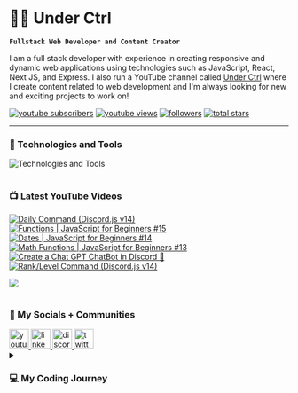# 👨‍💻 Under Ctrl

**`Fullstack Web Developer and Content Creator`**

I am a full stack developer with experience in creating responsive and dynamic web applications using technologies such as JavaScript, React, Next JS, and Express. I also run a YouTube channel called [Under Ctrl](https://youtube.com/@underctrl) where I create content related to web development and I'm always looking for new and exciting projects to work on!

<p align="left">
      <a href="https://www.youtube.com/@underctrl?sub_confirmation=1">
         <img alt="youtube subscribers" title="Subscribe" src="https://custom-icon-badges.demolab.com/youtube/channel/subscribers/UCz9RBZbD1JqTGUvs0GPUtrQ?color=%23E05D44&label=SUBSCRIBE&logo=video&logoColor=white&style=for-the-badge&labelColor=CE4630"/></a> 
      <a href="https://www.youtube.com/@underctrl/videos">
         <img alt="youtube views" title="YouTube Views" src="https://custom-icon-badges.demolab.com/youtube/channel/views/UCz9RBZbD1JqTGUvs0GPUtrQ?color=%23E1AD0E&logo=eye&logoColor=white&style=for-the-badge&labelColor=C79600"/></a> 
      <a href="https://github.com/notunderctrl?tab=followers">
         <img alt="followers" title="Follow me" src="https://custom-icon-badges.demolab.com/github/followers/notunderctrl?color=236ad3&labelColor=1155ba&style=for-the-badge&logo=person-add&label=Follow&logoColor=white"/></a>
      <a href="https://github.com/notunderctrl?tab=repositories&sort=stargazers">
         <img alt="total stars" title="Total stars on GitHub" src="https://custom-icon-badges.demolab.com/github/stars/notunderctrl?color=55960c&style=for-the-badge&labelColor=488207&logo=star"/></a>
</p>
   
---

### 🧰 Technologies and Tools

<div>
  <img src="https://skillicons.dev/icons?i=vscode,html,css,scss,js,nodejs,mongodb,express,git,react,next,ts,tailwind" alt="Technologies and Tools" />
</div>

#

### 📺 Latest YouTube Videos

 <!-- BEGIN YOUTUBE-CARDS -->
[![Daily Command (Discord.js v14)](https://ytcards.demolab.com/?id=VhY3kIqLpNo&title=Daily+Command+%28Discord.js+v14%29&lang=en&timestamp=1676993630&background_color=%230d1117&title_color=%23ffffff&stats_color=%23dedede&width=250 "Daily Command (Discord.js v14)")](https://www.youtube.com/watch?v=VhY3kIqLpNo)
[![Functions | JavaScript for Beginners #15](https://ytcards.demolab.com/?id=YLPfWwHvPzM&title=Functions+%7C+JavaScript+for+Beginners+%2315&lang=en&timestamp=1676732423&background_color=%230d1117&title_color=%23ffffff&stats_color=%23dedede&width=250 "Functions | JavaScript for Beginners #15")](https://www.youtube.com/watch?v=YLPfWwHvPzM)
[![Dates | JavaScript for Beginners #14](https://ytcards.demolab.com/?id=7Sg45r6MC7w&title=Dates+%7C+JavaScript+for+Beginners+%2314&lang=en&timestamp=1676559604&background_color=%230d1117&title_color=%23ffffff&stats_color=%23dedede&width=250 "Dates | JavaScript for Beginners #14")](https://www.youtube.com/watch?v=7Sg45r6MC7w)
[![Math Functions | JavaScript for Beginners #13](https://ytcards.demolab.com/?id=9tlvUFmb8ec&title=Math+Functions+%7C+JavaScript+for+Beginners+%2313&lang=en&timestamp=1676386806&background_color=%230d1117&title_color=%23ffffff&stats_color=%23dedede&width=250 "Math Functions | JavaScript for Beginners #13")](https://www.youtube.com/watch?v=9tlvUFmb8ec)
[![Create a Chat GPT ChatBot in Discord 🤖](https://ytcards.demolab.com/?id=3Wo3Q9Ljljk&title=Create+a+Chat+GPT+ChatBot+in+Discord+%F0%9F%A4%96&lang=en&timestamp=1676053281&background_color=%230d1117&title_color=%23ffffff&stats_color=%23dedede&width=250 "Create a Chat GPT ChatBot in Discord 🤖")](https://www.youtube.com/watch?v=3Wo3Q9Ljljk)
[![Rank/Level Command (Discord.js v14)](https://ytcards.demolab.com/?id=dghzcDjdDwk&title=Rank%2FLevel+Command+%28Discord.js+v14%29&lang=en&timestamp=1675695634&background_color=%230d1117&title_color=%23ffffff&stats_color=%23dedede&width=250 "Rank/Level Command (Discord.js v14)")](https://www.youtube.com/watch?v=dghzcDjdDwk)
<!-- END YOUTUBE-CARDS -->

[<img src="https://custom-icon-badges.demolab.com/badge/-Subscribe%20For%20More-red?style=for-the-badge&logo=video&logoColor=white"/>](https://www.youtube.com/@underctrl?sub_confirmation=1)

#

###  💬 My Socials + Communities

<div>
  <a href="https://youtube.com/@underctrl" target="_blank">
    <img src="https://img.shields.io/static/v1?message=Youtube&logo=youtube&label=&color=FF0000&logoColor=white&labelColor=&style=for-the-badge" height="35" alt="youtube logo"  />
  </a>
  <a href="https://www.linkedin.com/in/avraj-sahota-0a517825b" target="_blank">
    <img src="https://img.shields.io/static/v1?message=LinkedIn&logo=linkedin&label=&color=0072b1&logoColor=white&labelColor=&style=for-the-badge" height="35" alt="linkedin logo"  />
  </a> 
  <a href="https://discord.underctrl.io" target="_blank">
    <img src="https://img.shields.io/static/v1?message=Discord&logo=discord&label=&color=7289DA&logoColor=white&labelColor=&style=for-the-badge" height="35" alt="discord logo"  />
  </a>
  <a href="https://twitter.com/notunderctrl" target="_blank">
    <img src="https://img.shields.io/static/v1?message=Twitter&logo=twitter&label=&color=1DA1F2&logoColor=white&labelColor=&style=for-the-badge" height="35" alt="twitter logo"  />
  </a>
</div>

<details>
 <summary><h3>💻 My Coding Journey</h3></summary>
I got into coding in 2020, when Discord released the verified bot developer badge. I was intrigued by the idea of creating my own custom bot for the platform, so I decided to give it a try. I had no prior experience in coding, but I thought I might as well give it a shot.
<br>
<br>
I dove headfirst into Node.js and began working on my first discord bot. I encountered many challenges along the way since it was my first time coding, but I eventually got my bot up and running with some 10-15 commands. With the help of a few online friends I managed to get my bot added in a decent number of servers. However, just as I was about to apply for the verified bot developer badge, Discord removed the option altogether.
<br>
<br>
Despite this setback, I was still fascinated by the idea of creating my own web applications. I began to explore other areas of web development, and soon discovered the world of front-end web development. I learned HTML, CSS, and JavaScript, and began recreating webpages.
<br>
<br>
As my skills and knowledge grew, I started to delve deeper into web development, and eventually began building full-stack web applications. I found coding to be challenging, but also extremely rewarding. I loved the feeling of creating something from scratch, and watching it come to life.
<br>
<br>
I continue to work on my coding skills, and I am excited to see where this journey will take me. I am grateful for the opportunity to share my work on Github, and I hope to inspire others to explore the world of coding as well.
